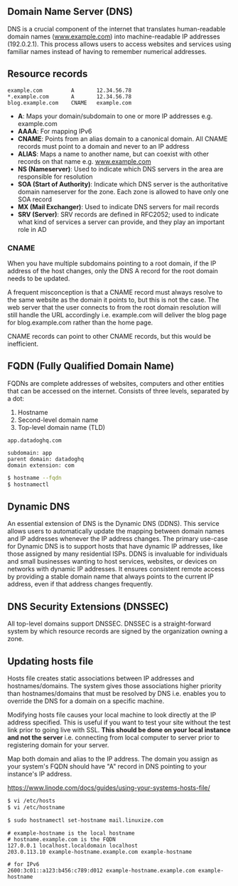 ## Domain Name Server (DNS)

DNS is a crucial component of the internet that translates human-readable domain names (www.example.com) into machine-readable IP addresses (192.0.2.1). This process allows users to access websites and services using familiar names instead of having to remember numerical addresses.

## Resource records

```
example.com         A       12.34.56.78
*.example.com       A       12.34.56.78
blog.example.com    CNAME   example.com
```

- **A**: Maps your domain/subdomain to one or more IP addresses e.g. example.com
- **AAAA**: For mapping IPv6
- **CNAME**: Points from an alias domain to a canonical domain. All CNAME records must point to a domain and never to an IP address
- **ALIAS**: Maps a name to another name, but can coexist with other records on that name e.g. www.example.com
- **NS (Nameserver)**: Used to indicate which DNS servers in the area are responsible for resolution
- **SOA (Start of Authority)**: Indicate which DNS server is the authoritative domain nameserver for the zone. Each zone is allowed to have only one SOA record
- **MX (Mail Exchanger)**: Used to indicate DNS servers for mail records
- **SRV (Server)**: SRV records are defined in RFC2052; used to indicate what kind of services a server can provide, and they play an important role in AD

### CNAME

When you have multiple subdomains pointing to a root domain, if the IP address of the host changes, only the DNS A record for the root domain needs to be updated.

A frequent misconception is that a CNAME record must always resolve to the same website as the domain it points to, but this is not the case. The web server that the user connects to from the root domain resolution will still handle the URL accordingly i.e. example.com will deliver the blog page for blog.example.com rather than the home page.

CNAME records can point to other CNAME records, but this would be inefficient.

## FQDN (Fully Qualified Domain Name)

FQDNs are complete addresses of websites, computers and other entities that can be accessed on the internet. Consists of three levels, separated by a dot:

1. Hostname
2. Second-level domain name
3. Top-level domain name (TLD)

```
app.datadoghq.com

subdomain: app
parent domain: datadoghq
domain extension: com
```

```sh
$ hostname --fqdn
$ hostnamectl
```

## Dynamic DNS

An essential extension of DNS is the Dynamic DNS (DDNS). This service allows users to automatically update the mapping between domain names and IP addresses whenever the IP address changes. The primary use-case for Dynamic DNS is to support hosts that have dynamic IP addresses, like those assigned by many residential ISPs. DDNS is invaluable for individuals and small businesses wanting to host services, websites, or devices on networks with dynamic IP addresses. It ensures consistent remote access by providing a stable domain name that always points to the current IP address, even if that address changes frequently.

## DNS Security Extensions (DNSSEC)

All top-level domains support DNSSEC. DNSSEC is a straight-forward system by which resource records are signed by the organization owning a zone.

## Updating hosts file

Hosts file creates static associations between IP addresses and hostnames/domains. The system gives those associations higher priority than hostnames/domains that must be resolved by DNS i.e. enables you to override the DNS for a domain on a specific machine.

Modifying hosts file causes your local machine to look directly at the IP address specified. This is useful if you want to test your site without the test link prior to going live with SSL. **This should be done on your local instance and not the server** i.e. connecting from local computer to server prior to registering domain for your server.

Map both domain and alias to the IP address. The domain you assign as your system's FQDN should have "A" record in DNS pointing to your instance's IP address.

https://www.linode.com/docs/guides/using-your-systems-hosts-file/

```sh
$ vi /etc/hosts
$ vi /etc/hostname

$ sudo hostnamectl set-hostname mail.linuxize.com
```

```
# example-hostname is the local hostname
# hostname.example.com is the FQDN
127.0.0.1 localhost.localdomain localhost
203.0.113.10 example-hostname.example.com example-hostname

# for IPv6
2600:3c01::a123:b456:c789:d012 example-hostname.example.com example-hostname
```
